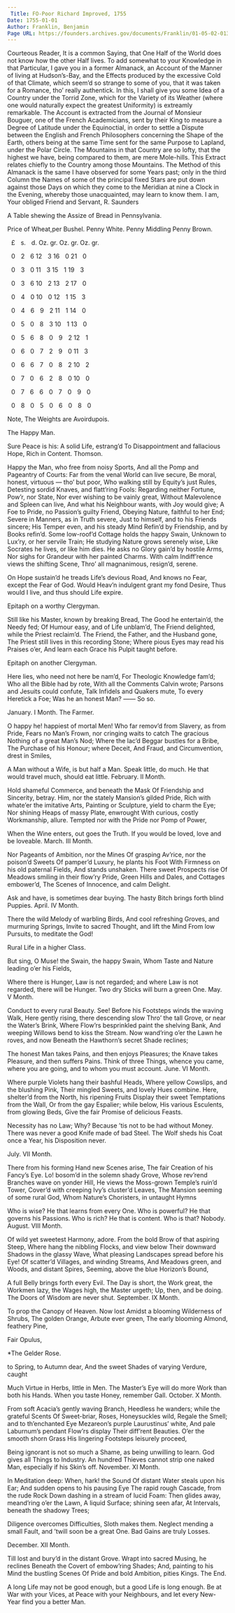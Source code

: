 ```yaml
---
 Title: FO-Poor Richard Improved, 1755
Date: 1755-01-01
Author: Franklin, Benjamin
Page URL: https://founders.archives.gov/documents/Franklin/01-05-02-0136
---
```



Courteous Reader,
It is a common Saying, that One Half of the World does not know how the other Half lives. To add somewhat to your Knowledge in that Particular, I gave you in a former Almanack, an Account of the Manner of living at Hudson’s-Bay, and the Effects produced by the excessive Cold of that Climate, which seem’d so strange to some of you, that it was taken for a Romance, tho’ really authentick. In this, I shall give you some Idea of a Country under the Torrid Zone, which for the Variety of its Weather (where one would naturally expect the greatest Uniformity) is extreamly remarkable. The Account is extracted from the Journal of Monsieur Bouguer, one of the French Academicians, sent by their King to measure a Degree of Latitude under the Equinoctial, in order to settle a Dispute between the English and French Philosophers concerning the Shape of the Earth, others being at the same Time sent for the same Purpose to Lapland, under the Polar Circle. The Mountains in that Country are so lofty, that the highest we have, being compared to them, are mere Mole-hills. This Extract relates chiefly to the Country among those Mountains.
The Method of this Almanack is the same I have observed for some Years past; only in the third Column the Names of some of the principal fixed Stars are put down against those Days on which they come to the Meridian at nine a Clock in the Evening, whereby those unacquainted, may learn to know them. I am, Your obliged Friend and Servant,
R. Saunders


A Table shewing the Assize of Bread in Pennsylvania.



  Price of Wheat,per Bushel.
  Penny White.
  Penny Middling
  Penny Brown.


   £
   s.
   d.
  Oz.
  gr.
  Oz.
  gr.
  Oz.
  gr.


 0
 2
 6
12
 3
16
 0
21
 0


 0
 3
 0
11
 3
15
 1
19
 3


 0
 3
 6
10
 2
13
 2
17
 0


 0
 4
 0
10
 0
12
 1
15
 3


 0
 4
 6
 9
 2
11
 1
14
 0


 0
 5
 0
 8
 3
10
 1
13
 0


 0
 5
 6
 8
 0
 9
 2
12
 1


 0
 6
 0
 7
 2
 9
 0
11
 3


 0
 6
 6
 7
 0
 8
 2
10
 2


 0
 7
 0
 6
 2
 8
 0
10
 0


 0
 7
 6
 6
 0
 7
 0
 9
 0


 0
 8
 0
 5
 0
 6
 0
 8
 0


Note, The Weights are Avoirdupois.

The Happy Man.

Sure Peace is his: A solid Life, estrang’d
  To Disappointment and fallacious Hope,
  Rich in Content. Thomson.


Happy the Man, who free from noisy Sports,
And all the Pomp and Pageantry of Courts:
Far from the venal World can live secure,
Be moral, honest, virtuous — tho’ but poor,
Who walking still by Equity’s just Rules,
Detesting sordid Knaves, and flatt’ring Fools:
Regarding neither Fortune, Pow’r, nor State,
Nor ever wishing to be vainly great,
Without Malevolence and Spleen can live,
And what his Neighbour wants, with Joy would give;
A Foe to Pride, no Passion’s guilty Friend,
Obeying Nature, faithful to her End;
Severe in Manners, as in Truth severe,
Just to himself, and to his Friends sincere;
His Temper even, and his steady Mind
Refin’d by Friendship, and by Books refin’d.
Some low-roof’d Cottage holds the happy Swain,
Unknown to Lux’ry, or her servile Train;
He studying Nature grows serenely wise,
Like Socrates he lives, or like him dies.
He asks no Glory gain’d by hostile Arms,
Nor sighs for Grandeur with her painted Charms.
With calm Indiff’rence views the shifting Scene,
Thro’ all magnanimous, resign’d, serene.

On Hope sustain’d he treads Life’s devious Road,
And knows no Fear, except the Fear of God.
Would Heav’n indulgent grant my fond Desire,
Thus would I live, and thus should Life expire.

Epitaph on a worthy Clergyman.

Still like his Master, known by breaking Bread,
The Good he entertain’d, the Needy fed;
Of Humour easy, and of Life unblam’d,
The Friend delighted, while the Priest reclaim’d.
The Friend, the Father, and the Husband gone,
The Priest still lives in this recording Stone;
Where pious Eyes may read his Praises o’er,
And learn each Grace his Pulpit taught before.

  Epitaph on another Clergyman.

Here lies, who need not here be nam’d,
For Theologic Knowledge fam’d;
Who all the Bible had by rote,
With all the Comments Calvin wrote;
Parsons and Jesuits could confute,
Talk Infidels and Quakers mute,
To every Heretick a Foe;
Was he an honest Man? —— So so.

January. I Month.
  The Farmer.

O happy he! happiest of mortal Men!
Who far remov’d from Slavery, as from Pride,
Fears no Man’s Frown, nor cringing waits to catch
The gracious Nothing of a great Man’s Nod;
Where the lac’d Beggar bustles for a Bribe,
The Purchase of his Honour; where Deceit,
And Fraud, and Circumvention, drest in Smiles,


  A Man without a Wife, is but half a Man.
  Speak little, do much.
  He that would travel much, should eat little.
February. II Month.
  
Hold shameful Commerce, and beneath the Mask
Of Friendship and Sincerity, betray.
Him, nor the stately Mansion’s gilded Pride,
Rich with whate’er the imitative Arts,
Painting or Sculpture, yield to charm the Eye;
Nor shining Heaps of massy Plate, enwrought
With curious, costly Workmanship, allure.
Tempted nor with the Pride nor Pomp of Power,

  When the Wine enters, out goes the Truth.
  If you would be loved, love and be loveable.
March. III Month.

Nor Pageants of Ambition, nor the Mines
Of grasping Av’rice, nor the poison’d Sweets
Of pamper’d Luxury, he plants his Foot
With Firmness on his old paternal Fields,
And stands unshaken. There sweet Prospects rise
Of Meadows smiling in their flow’ry Pride,
Green Hills and Dales, and Cottages embower’d,
The Scenes of Innocence, and calm Delight.

Ask and have, is sometimes dear buying.
  The hasty Bitch brings forth blind Puppies.
April. IV Month.
  
There the wild Melody of warbling Birds,
And cool refreshing Groves, and murmuring Springs,
Invite to sacred Thought, and lift the Mind
From low Pursuits, to meditate the God!


Rural Life in a higher Class.

But sing, O Muse! the Swain, the happy Swain,
Whom Taste and Nature leading o’er his Fields,

  Where there is Hunger, Law is not regarded; and where Law is not regarded, there will be Hunger.
Two dry Sticks will burn a green One.
May. V Month.

Conduct to every rural Beauty. See!
Before his Footsteps winds the waving Walk,
Here gently rising, there descending slow
Thro’ the tall Grove, or near the Water’s Brink,
Where Flow’rs besprinkled paint the shelving Bank,
And weeping Willows bend to kiss the Stream.
Now wand’ring o’er the Lawn he roves, and now
Beneath the Hawthorn’s secret Shade reclines;

The honest Man takes Pains, and then enjoys Pleasures; the Knave takes Pleasure, and then suffers Pains.
Think of three Things, whence you came, where you are going, and to whom you must account.
June. VI Month.

Where purple Violets hang their bashful Heads,
Where yellow Cowslips, and the blushing Pink,
Their mingled Sweets, and lovely Hues combine.
Here, shelter’d from the North, his ripening Fruits
Display their sweet Temptations from the Wall,
Or from the gay Espalier; while below,
His various Esculents, from glowing Beds,
Give the fair Promise of delicious Feasts.

Necessity has no Law; Why? Because ’tis not to be had without Money.
There was never a good Knife made of bad Steel.
The Wolf sheds his Coat once a Year, his Disposition never.

July. VII Month.

There from his forming Hand new Scenes arise,
The fair Creation of his Fancy’s Eye.
Lo! bosom’d in the solemn shady Grove,
Whose rev’rend Branches wave on yonder Hill,
He views the Moss-grown Temple’s ruin’d Tower,
Cover’d with creeping Ivy’s cluster’d Leaves,
The Mansion seeming of some rural God,
Whom Nature’s Choristers, in untaught Hymns

  Who is wise? He that learns from every One.
  Who is powerful? He that governs his Passions.
  Who is rich? He that is content.
  Who is that? Nobody.
August. VIII Month.
  
Of wild yet sweetest Harmony, adore.
From the bold Brow of that aspiring Steep,
Where hang the nibbling Flocks, and view below
Their downward Shadows in the glassy Wave,
What pleasing Landscapes spread before his Eye!
Of scatter’d Villages, and winding Streams,
And Meadows green, and Woods, and distant Spires,
Seeming, above the blue Horizon’s Bound,

  A full Belly brings forth every Evil.
  The Day is short, the Work great, the Workmen lazy, the Wages high, the Master urgeth; Up, then, and be doing.
  The Doors of Wisdom are never shut.
September. IX Month.
  
To prop the Canopy of Heaven. Now lost
Amidst a blooming Wilderness of Shrubs,
The golden Orange, Arbute ever green,
The early blooming Almond, feathery Pine,

Fair Opulus,
   
   *The Gelder Rose.

 to Spring, to Autumn dear,
And the sweet Shades of varying Verdure, caught

  Much Virtue in Herbs, little in Men.
  The Master’s Eye will do more Work than both his Hands.
  When you taste Honey, remember Gall.
October. X Month.
  
From soft Acacia’s gently waving Branch,
Heedless he wanders; while the grateful Scents
Of Sweet-briar, Roses, Honeysuckles wild,
Regale the Smell; and to th’enchanted Eye
Mezareon’s purple Laurustinus’ white,
And pale Laburnum’s pendant Flow’rs display
Their diff’rent Beauties. O’er the smooth shorn Grass
His lingering Footsteps leisurely proceed,

  Being ignorant is not so much a Shame, as being unwilling to learn.
  God gives all Things to Industry.
  An hundred Thieves cannot strip one naked Man, especially if his Skin’s off.
November. XI Month.
  
In Meditation deep: When, hark! the Sound
Of distant Water steals upon his Ear;
And sudden opens to his pausing Eye
The rapid rough Cascade, from the rude Rock
Down dashing in a stream of lucid Foam:
Then glides away, meand’ring o’er the Lawn,
A liquid Surface; shining seen afar,
At Intervals, beneath the shadowy Trees;

  Diligence overcomes Difficulties, Sloth makes them.
  Neglect mending a small Fault, and ’twill soon be a great One.
  Bad Gains are truly Losses.

December. XII Month.
  
Till lost and bury’d in the distant Grove.
Wrapt into sacred Musing, he reclines
Beneath the Covert of embow’ring Shades;
And, painting to his Mind the bustling Scenes
Of Pride and bold Ambition, pities Kings.
    The End.

A long Life may not be good enough, but a good Life is long enough.
Be at War with your Vices, at Peace with your Neighbours, and let every New-Year find you a better Man.


